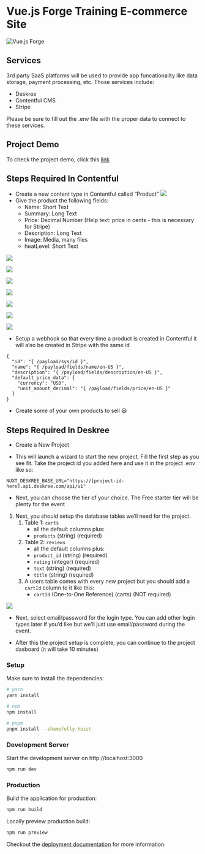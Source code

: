 # Vue.js Forge Training E-commerce Site

![Vue.js Forge](https://vuejsforge.com/images/logo-vuejs-forge.svg)

## Services

3rd party SaaS platforms will be used to provide app funcationality like data storage, payment processing, etc. Those services include:

- Deskree
- Contentful CMS
- Stripe

Please be sure to fill out the .env file with the proper data to connect to these services.

## Project Demo
To check the project demo, click this [link](https://www.youtube.com/watch?v=ksc18WAfU-8)

## Steps Required In Contentful 
-  Create a new content type in Contentful called “Product”
![](/contentful_img1)
-  Give the product the following fields:
    - Name: Short Text
    - Summary: Long Text
    - Price: Decimal Number (Help text: price in cents - this is necessary for Stripe)
    - Description: Long Text
    - Image: Media, many files
    - heatLevel: Short Text

![](/contentful_img2.png)

![](/contentful_img3.png)

![](/contentful_img4.png)

![](/contentful_img5.png)

![](/contentful_img6.png)

![](/contentful_img7.png)

![](/contentful_img8.png)


- Setup a webhook so that every time a product is created in Contentful it will also be created in Stripe with the same id

```
{
  "id": "{ /payload/sys/id }",
  "name": "{ /payload/fields/name/en-US }",
  "description": "{ /payload/fields/description/en-US }",
  "default_price_data": {
    "currency": "USD",
    "unit_amount_decimal": "{ /payload/fields/price/en-US }"
  }
}
```

- Create some of your own products to sell 😃

## Steps Required In Deskree
- Create a New Project

- This will launch a wizard to start the new project. Fill the first step as you see fit. Take the project id you added here and use it in the project .env like so:
```
NUXT_DESKREE_BASE_URL="https://[project-id-here].api.deskree.com/api/v1"
```

- Next, you can choose the tier of your choice. The Free starter tier will be plenty for the event

1. Next, you should setup the database tables we’ll need for the project. 
    1. Table 1: `carts`
        - all the default columns plus:
        - `products` (string) (required)
    2. Table 2: `reviews`
        - all the default columns plus:
        - `product_id` (string) (required)
        - `rating` (integer) (required)
        - `text` (string) (required)
        - `title` (string) (required)
    3. A users table comes with every new project but you should add a `cartId` column to it like this:
        - `cartId` (One-to-One Reference) (carts) (NOT required)

![](/deskree_img1.png)

- Next, select email/password for the login type. You can add other login types later if you’d like but we’ll just use email/password during the event. 

- After this the project setup is complete, you can continue to the project dasboard (it will take 10 minutes)

### Setup

Make sure to install the dependencies:

```bash
# yarn
yarn install

# npm
npm install

# pnpm
pnpm install --shamefully-hoist
```

### Development Server

Start the development server on http://localhost:3000

```bash
npm run dev
```

### Production

Build the application for production:

```bash
npm run build
```

Locally preview production build:

```bash
npm run preview
```

Checkout the [deployment documentation](https://v3.nuxtjs.org/guide/deploy/presets) for more information.
